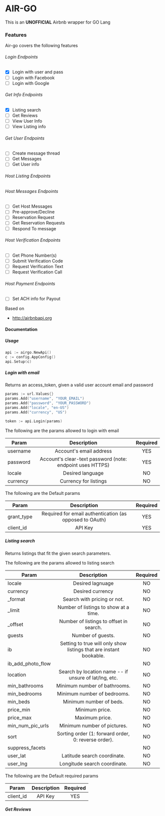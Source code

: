 # AIR-GO

This is an **UNOFFICIAL** Airbnb wrapper for GO Lang

### Features

Air-go covers the following features

###### Login Endpoints

- [x] Login with user and pass
- [ ] Login with Facebook
- [ ] Login with Google

###### Get Info Endpoints
- [x] Listing search
- [ ] Get Reviews
- [ ] View User Info
- [ ] View Listing info

###### Get User Endpoints
- [ ] Create message thread
- [ ] Get Messages
- [ ] Get User info

###### Host Listing  Endpoints

###### Host Messages Endpoints
- [ ] Get Host Messages
- [ ] Pre-approve/Decline
- [ ] Reservation Request
- [ ] Get Reservation Requests
- [ ] Respond To message

###### Host Verification  Endpoints
- [ ] Get Phone Number(s)
- [ ] Submit Verification Code
- [ ] Request Verification Text
- [ ] Request Verification Call

###### Host Payment  Endpoints

- [ ] Set ACH info for Payout


Based on
- http://airbnbapi.org



#### Documentation



##### Usage

```go
api := airgo.NewApi()
c := config.AppConfig()
api.Setup(c)
```

##### Login with email

Returns an access_token, given a valid user account email and password

```go
params := url.Values{}
params.Add("username", "YOUR_EMAIL")
params.Add("password", "YOUR_PASSWORD")
params.Add("locale", "en-US")
params.Add("currency", "US")

token := api.Login(params)
```

The following are the params allowed to login with email

| Param |      Description    |  Required |
|----------|:-------------:|:------:|
| username |  Account's email address | YES  |
| password |    Account's clear-text password (note: endpoint uses HTTPS)   |   YES |
| locale | Desired language |    NO |
| currency | Currency for listings |    NO |

The following are the Default params  

| Param |      Description    |  Required |
|----------|:-------------:|:------:|
| grant_type|  Required for email authentication (as opposed to OAuth)  | YES  |
| client_id |    API Key   |   YES |



##### Listing search

Returns listings that fit the given search parameters.

The following are the params allowed to listing search

| Param |      Description    |  Required |
|----------|:-------------:|:------:|
| locale |  Desired lagnuage | NO  |
| currency |    Desired currency  |   NO |
| _format| Search with pricing or not.|    NO |
| _limit | Number of listings to show at a time.|    NO |
| _offset |Number of listings to offset in search. |    NO |
| guests| Number of guests. |    NO |
| ib | Setting to true will only show listings that are instant bookable. |    NO |
| ib_add_photo_flow	 | |    NO |
| location | Search by location name -- if unsure of lat/lng, etc. |    NO |
| min_bathrooms| Minimum number of bathrooms. |    NO |
| min_bedrooms | Minimum number of bedrooms. |    NO |
| min_beds| Minimum number of beds. |    NO |
| price_min | Minimum price. |    NO |
| price_max | Maximum price.|    NO |
| min_num_pic_urls | Minimum number of pictures. |    NO |
| sort | Sorting order (1: forward order, 0: reverse order). |    NO |
| suppress_facets |  |    NO |
| user_lat | Latitude search coordinate.|    NO |
| user_lng | Longitude search coordinate. |    NO |

The following are the Default required params  

| Param |      Description    |  Required |
|----------|:-------------:|:------:|
| client_id |    API Key   |   YES |


##### Get Reviews
